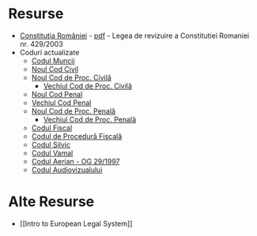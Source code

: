 # Resurse
- [Constituţia României](http://www.cdep.ro/pls/dic/site.page?id=339) - [pdf](http://www.ucv.ro/pdf/site/constitutia_romaniei.pdf) - Legea de revizuire a Constitutiei Romaniei nr. 429/2003
- Coduri actualizate
  - [Codul Muncii](https://legeaz.net/legea-53-2003-codul-muncii/)
  - [Noul Cod Civil](https://legeaz.net/noul-cod-civil/)
  - [Noul Cod de Proc. Civilă](https://legeaz.net/noul-cod-de-procedura-civila/)
    - [Vechiul Cod de Proc. Civilă](https://legeaz.net/cpc-cod-procedura-civila/)
  - [Noul Cod Penal](https://legeaz.net/noul-cod-penal/)
  - [Vechiul Cod Penal](https://legeaz.net/cod-penal-actualizat-2011/)
  - [Noul Cod de Proc. Penală](https://legeaz.net/noul-cod-procedura-penala-ncpp/)
    - [Vechiul Cod de Proc. Penală](https://legeaz.net/cpp-cod-procedura-penala/)
  - [Codul Fiscal](https://legeaz.net/legea-571-2003-cod-fiscal/)
  - [Codul de Procedură Fiscală](https://legeaz.net/codul-procedura-fiscala/)
  - [Codul Silvic](https://legeaz.net/codul-silvic-legea-46-2008/)
  - [Codul Vamal](https://legeaz.net/codul-vamal-legea-86-2006/)
  - [Codul Aerian - OG 29/1997](https://legeaz.net/codul-aerian-og-29-1997/)
  - [Codul Audiovizualului](https://legeaz.net/codul-audiovizualului-2011/)

# Alte Resurse
 - [[Intro to European Legal System]]
